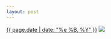 ```yaml
---
layout: post
---
```


<p>
  <time><a href="/37">{{ page.date | date: "%e %B, %Y" }}</a></time>
  <a href="/37"><img src="{{ site.assets_url }}/37.jpg"/></a>
</p>
